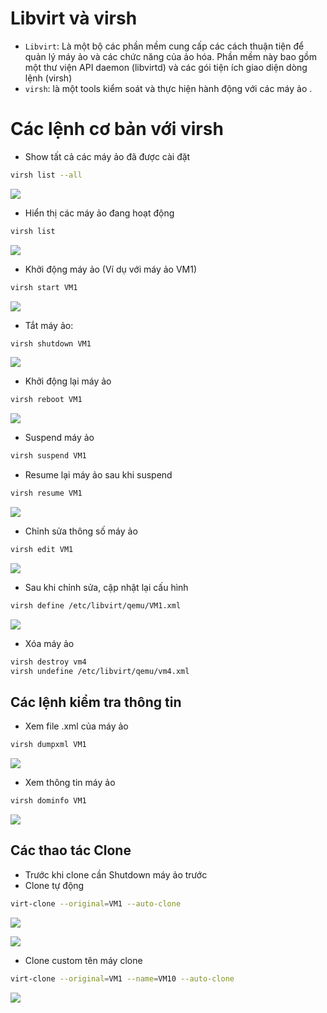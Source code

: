 # Libvirt và virsh
- `Libvirt`: Là một bộ các phần mềm cung cấp các cách thuận tiện để quản lý máy ảo và các chức năng của ảo hóa. Phần mềm này bao gồm một thư viện API daemon (libvirtd) và các gói tiện ích giao diện dòng lệnh (virsh)
- `virsh`: là một tools kiểm soát và thực hiện hành động với các máy ảo .

# Các lệnh cơ bản với virsh
- Show tất cả các máy ảo đã được cài đặt
```sh
virsh list --all
```

![](./images/kvm16.png)

- Hiển thị các máy ảo đang hoạt động
```sh
virsh list
```

![](./images/kvm17.png)

- Khởi động máy ảo (Ví dụ với máy ảo VM1)

```sh
virsh start VM1
```

![](./images/kvm18.png)

- Tắt máy ảo:

```sh
virsh shutdown VM1
```

![](./images/kvm19.png)

- Khởi động lại máy ảo
```sh
virsh reboot VM1
```

![](./images/kvm20.png)

- Suspend máy ảo
```sh
virsh suspend VM1
```

- Resume lại máy ảo sau khi suspend
```sh
virsh resume VM1
```

![](./images/kvm21.png)

- Chỉnh sửa thông số máy ảo
```sh
virsh edit VM1
```

![](./images/kvm22.png)

- Sau khi chỉnh sửa, cập nhật lại cấu hình
```sh
virsh define /etc/libvirt/qemu/VM1.xml
```

![](./images/kvm23.png)

- Xóa máy ảo
```sh
virsh destroy vm4
virsh undefine /etc/libvirt/qemu/vm4.xml
```

## Các lệnh kiểm tra thông tin
- Xem file .xml của máy ảo
```sh
virsh dumpxml VM1
```

![](./images/kvm24.png)

- Xem thông tin máy ảo 
```sh
virsh dominfo VM1
```

![](./images/kvm25.png)

## Các thao tác Clone
- Trước khi clone cần Shutdown máy ảo trước 
- Clone tự động 
```sh
virt-clone --original=VM1 --auto-clone
```

![](./images/kvm26.png)

![](./images/kvm27.png)

- Clone custom tên máy clone

```sh
virt-clone --original=VM1 --name=VM10 --auto-clone
```

![](./images/kvm28.png)

